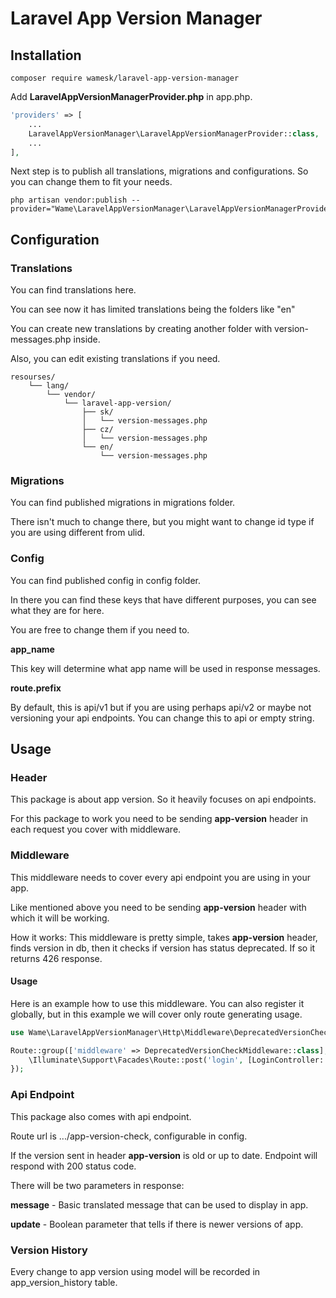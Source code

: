 # Laravel App Version Manager

## Installation

```shell
composer require wamesk/laravel-app-version-manager
```

Add **LaravelAppVersionManagerProvider.php** in app.php.

```php
'providers' => [
    ...
    LaravelAppVersionManager\LaravelAppVersionManagerProvider::class,
    ...
],
```

Next step is to publish all translations, migrations and configurations. So you can change them to fit your needs.

```shell
php artisan vendor:publish --provider="Wame\LaravelAppVersionManager\LaravelAppVersionManagerProvider"
```

## Configuration

### Translations

You can find translations here.

You can see now it has limited translations being the folders like "en"

You can create new translations by creating another folder with version-messages.php inside.

Also, you can edit existing translations if you need.

```
resourses/
    └── lang/
        └── vendor/
            └── laravel-app-version/
                ├── sk/
                │   └── version-messages.php
                ├── cz/
                │   └── version-messages.php
                └── en/
                    └── version-messages.php
```

### Migrations

You can find published migrations in migrations folder.

There isn't much to change there, but you might want to change id type if you are using different from ulid.

### Config

You can find published config in config folder.

In there you can find these keys that have different purposes, you can see what they are for here.

You are free to change them if you need to.

**app_name**

This key will determine what app name will be used in response messages.

**route.prefix**

By default, this is api/v1 but if you are using perhaps api/v2 or maybe not versioning your api endpoints.
You can change this to api or empty string.

## Usage

### Header

This package is about app version. So it heavily focuses on api endpoints.

For this package to work you need to be sending **app-version** header in each request you cover with middleware.

### Middleware

This middleware needs to cover every api endpoint you are using in your app.

Like mentioned above you need to be sending **app-version** header with which it will be working.

How it works: This middleware is pretty simple, takes **app-version** header, finds version in db,
then it checks if version has status deprecated. If so it returns 426 response.

#### Usage

Here is an example how to use this middleware. You can also register it globally,
but in this example we will cover only route generating usage.

```php
use Wame\LaravelAppVersionManager\Http\Middleware\DeprecatedVersionCheckMiddleware;

Route::group(['middleware' => DeprecatedVersionCheckMiddleware::class], function () {
    \Illuminate\Support\Facades\Route::post('login', [LoginController::class, 'login']);
});
```

### Api Endpoint

This package also comes with api endpoint.

Route url is .../app-version-check, configurable in config.

If the version sent in header **app-version** is old or up to date. Endpoint will respond with 200 status code.

There will be two parameters in response:

**message** - Basic translated message that can be used to display in app.

**update** - Boolean parameter that tells if there is newer versions of app.

### Version History

Every change to app version using model will be recorded in app_version_history table.
